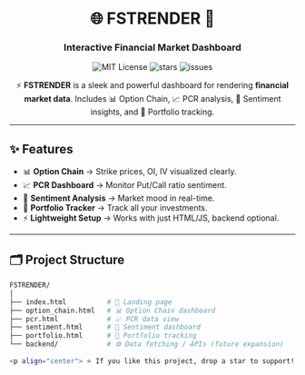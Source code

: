 <!-- Banner / Title -->
<h1 align="center">🌐 FSTRENDER 🚀</h1>
<h3 align="center">Interactive Financial Market Dashboard</h3>

<p align="center">
  <img src="https://img.shields.io/badge/License-MIT-yellow.svg" alt="MIT License"/>
  <img src="https://img.shields.io/github/stars/not-arslan/FSTRENDER?style=flat&color=brightgreen" alt="stars"/>
  <img src="https://img.shields.io/github/issues/not-arslan/FSTRENDER?color=red" alt="issues"/>
</p>

<p align="center">
  ⚡ <b>FSTRENDER</b> is a sleek and powerful dashboard for rendering <b>financial market data</b>.  
  Includes 📊 Option Chain, 📈 PCR analysis, 📰 Sentiment insights, and 💼 Portfolio tracking.
</p>

---

## ✨ Features

- 📊 **Option Chain** → Strike prices, OI, IV visualized clearly.  
- 📈 **PCR Dashboard** → Monitor Put/Call ratio sentiment.  
- 📰 **Sentiment Analysis** → Market mood in real-time.  
- 💼 **Portfolio Tracker** → Track all your investments.  
- ⚡ **Lightweight Setup** → Works with just HTML/JS, backend optional.  

---

## 🗂️ Project Structure

```bash
FSTRENDER/
│
├── index.html          # 🚪 Landing page
├── option_chain.html   # 📊 Option Chain dashboard
├── pcr.html            # 📈 PCR data view
├── sentiment.html      # 📰 Sentiment dashboard
├── portfolio.html      # 💼 Portfolio tracking
└── backend/            # ⚙️ Data fetching / APIs (future expansion)
 
<p align="center"> ⭐ If you like this project, drop a star to support! ⭐ </p> ```**
